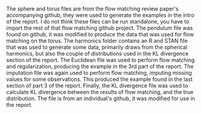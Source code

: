 The sphere and torus files are from the flow matching review paper's accompanying github, they were used to generate the examples in the intro of the report. 
I do not think these files can be run standalone, you have to import the rest of that flow matching github project.
The pendulum file was found on github, it was modified to produce the data that was used for flow matching on the torus.
The harmonics folder contains an R and STAN file that was used to generate some data, primarily draws from the spherical harmonics,
but also the couple of distributions used in the KL divergence section of the report.
The Euclidean file was used to perform flow matching and regularization, producing the example in the 3rd part of the report.
The imputation file was again used to perform flow matching, imputing missing values for some observations. This produced the example
found in the last section of part 3 of the report.
Finally, the KL divergence file was used to calculate KL divergence between the results of flow matching, and the true distribution.
The file is from an individual's github, it was modified for use in the report.
